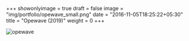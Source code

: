 +++
showonlyimage = true
draft = false
image = "img/portfolio/opewave_small.png"
date = "2016-11-05T18:25:22+05:30"
title = "Opewave (2019)"
weight = 0
+++

![opewave][1]

[1]: /img/portfolio/opewave_small.png



